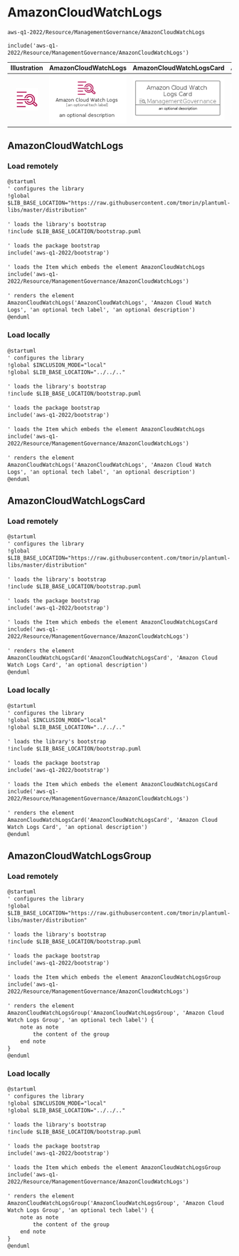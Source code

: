 # AmazonCloudWatchLogs


```text
aws-q1-2022/Resource/ManagementGovernance/AmazonCloudWatchLogs
```

```text
include('aws-q1-2022/Resource/ManagementGovernance/AmazonCloudWatchLogs')
```



| Illustration | AmazonCloudWatchLogs | AmazonCloudWatchLogsCard | AmazonCloudWatchLogsGroup |
| :---: | :---: | :---: | :---: |
| ![illustration for Illustration](../../../aws-q1-2022/Resource/ManagementGovernance/AmazonCloudWatchLogs.png) | ![illustration for AmazonCloudWatchLogs](../../../aws-q1-2022/Resource/ManagementGovernance/AmazonCloudWatchLogs.Local.png) | ![illustration for AmazonCloudWatchLogsCard](../../../aws-q1-2022/Resource/ManagementGovernance/AmazonCloudWatchLogsCard.Local.png) | ![illustration for AmazonCloudWatchLogsGroup](../../../aws-q1-2022/Resource/ManagementGovernance/AmazonCloudWatchLogsGroup.Local.png) |




## AmazonCloudWatchLogs

### Load remotely
```plantuml
@startuml
' configures the library
!global $LIB_BASE_LOCATION="https://raw.githubusercontent.com/tmorin/plantuml-libs/master/distribution"

' loads the library's bootstrap
!include $LIB_BASE_LOCATION/bootstrap.puml

' loads the package bootstrap
include('aws-q1-2022/bootstrap')

' loads the Item which embeds the element AmazonCloudWatchLogs
include('aws-q1-2022/Resource/ManagementGovernance/AmazonCloudWatchLogs')

' renders the element
AmazonCloudWatchLogs('AmazonCloudWatchLogs', 'Amazon Cloud Watch Logs', 'an optional tech label', 'an optional description')
@enduml
```

### Load locally
```plantuml
@startuml
' configures the library
!global $INCLUSION_MODE="local"
!global $LIB_BASE_LOCATION="../../.."

' loads the library's bootstrap
!include $LIB_BASE_LOCATION/bootstrap.puml

' loads the package bootstrap
include('aws-q1-2022/bootstrap')

' loads the Item which embeds the element AmazonCloudWatchLogs
include('aws-q1-2022/Resource/ManagementGovernance/AmazonCloudWatchLogs')

' renders the element
AmazonCloudWatchLogs('AmazonCloudWatchLogs', 'Amazon Cloud Watch Logs', 'an optional tech label', 'an optional description')
@enduml
```

## AmazonCloudWatchLogsCard

### Load remotely
```plantuml
@startuml
' configures the library
!global $LIB_BASE_LOCATION="https://raw.githubusercontent.com/tmorin/plantuml-libs/master/distribution"

' loads the library's bootstrap
!include $LIB_BASE_LOCATION/bootstrap.puml

' loads the package bootstrap
include('aws-q1-2022/bootstrap')

' loads the Item which embeds the element AmazonCloudWatchLogsCard
include('aws-q1-2022/Resource/ManagementGovernance/AmazonCloudWatchLogs')

' renders the element
AmazonCloudWatchLogsCard('AmazonCloudWatchLogsCard', 'Amazon Cloud Watch Logs Card', 'an optional description')
@enduml
```

### Load locally
```plantuml
@startuml
' configures the library
!global $INCLUSION_MODE="local"
!global $LIB_BASE_LOCATION="../../.."

' loads the library's bootstrap
!include $LIB_BASE_LOCATION/bootstrap.puml

' loads the package bootstrap
include('aws-q1-2022/bootstrap')

' loads the Item which embeds the element AmazonCloudWatchLogsCard
include('aws-q1-2022/Resource/ManagementGovernance/AmazonCloudWatchLogs')

' renders the element
AmazonCloudWatchLogsCard('AmazonCloudWatchLogsCard', 'Amazon Cloud Watch Logs Card', 'an optional description')
@enduml
```

## AmazonCloudWatchLogsGroup

### Load remotely
```plantuml
@startuml
' configures the library
!global $LIB_BASE_LOCATION="https://raw.githubusercontent.com/tmorin/plantuml-libs/master/distribution"

' loads the library's bootstrap
!include $LIB_BASE_LOCATION/bootstrap.puml

' loads the package bootstrap
include('aws-q1-2022/bootstrap')

' loads the Item which embeds the element AmazonCloudWatchLogsGroup
include('aws-q1-2022/Resource/ManagementGovernance/AmazonCloudWatchLogs')

' renders the element
AmazonCloudWatchLogsGroup('AmazonCloudWatchLogsGroup', 'Amazon Cloud Watch Logs Group', 'an optional tech label') {
    note as note
        the content of the group
    end note
}
@enduml
```

### Load locally
```plantuml
@startuml
' configures the library
!global $INCLUSION_MODE="local"
!global $LIB_BASE_LOCATION="../../.."

' loads the library's bootstrap
!include $LIB_BASE_LOCATION/bootstrap.puml

' loads the package bootstrap
include('aws-q1-2022/bootstrap')

' loads the Item which embeds the element AmazonCloudWatchLogsGroup
include('aws-q1-2022/Resource/ManagementGovernance/AmazonCloudWatchLogs')

' renders the element
AmazonCloudWatchLogsGroup('AmazonCloudWatchLogsGroup', 'Amazon Cloud Watch Logs Group', 'an optional tech label') {
    note as note
        the content of the group
    end note
}
@enduml
```

